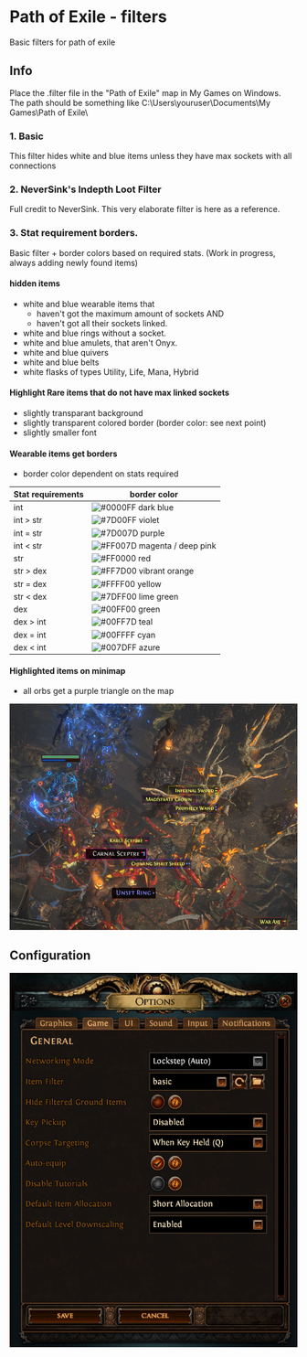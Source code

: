 # Path of Exile - filters
Basic filters for path of exile

## Info
Place the .filter file in the "Path of Exile" map in My Games on Windows.<br>
The path should be something like C:\Users\youruser\Documents\My Games\Path of Exile\

### 1. Basic
This filter hides white and blue items unless they have max sockets with all connections

    
### 2. NeverSink's Indepth Loot Filter
Full credit to NeverSink. This very elaborate filter is here as a reference.


### 3. Stat requirement borders.
Basic filter + border colors based on required stats. (Work in progress, always adding newly found items)

#### **hidden** items
- white and blue wearable items that
  - haven't got the maximum amount of sockets
    AND
  - haven't got all their sockets linked.
- white and blue rings without a socket.
- white and blue amulets, that aren't Onyx.
- white and blue quivers
- white and blue belts
- white flasks of types Utility, Life, Mana, Hybrid

#### Highlight Rare items that do not have max linked sockets
- slightly transparant background
- slightly transparent colored border (border color: see next point)
- slightly smaller font

#### Wearable items get borders
- border color dependent on stats required
  
| Stat requirements | border color |
| ----------------- | ------------ |
| int               | ![#0000FF](https://via.placeholder.com/15/0000FF/000000?text=+) dark blue |
| int > str         | ![#7D00FF](https://via.placeholder.com/15/7D00FF/000000?text=+) violet |
| int = str         | ![#7D007D](https://via.placeholder.com/15/7D007D/000000?text=+) purple |
| int < str         | ![#FF007D](https://via.placeholder.com/15/FF007D/000000?text=+) magenta / deep pink |
| str               | ![#FF0000](https://via.placeholder.com/15/FF0000/000000?text=+) red |
| str > dex         | ![#FF7D00](https://via.placeholder.com/15/FF7D00/000000?text=+) vibrant orange |
| str = dex         | ![#FFFF00](https://via.placeholder.com/15/FFFF00/000000?text=+) yellow |
| str < dex         | ![#7DFF00](https://via.placeholder.com/15/7DFF00/000000?text=+) lime green |
| dex               | ![#00FF00](https://via.placeholder.com/15/00FF00/000000?text=+) green |
| dex > int         | ![#00FF7D](https://via.placeholder.com/15/00FF7D/000000?text=+) teal |
| dex = int         | ![#00FFFF](https://via.placeholder.com/15/00FFFF/000000?text=+) cyan |
| dex < int         | ![#007DFF](https://via.placeholder.com/15/007DFF/000000?text=+) azure |



#### Highlighted items on minimap
- all orbs get a purple triangle on the map

![filter 3 screenshot](img/3.path_of_exile_filter.png)

## Configuration

![Path of Exile options](img/PoEoptions.png)
